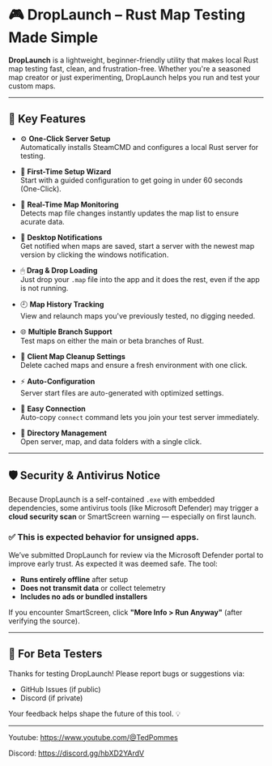 # 🎮 DropLaunch – Rust Map Testing Made Simple

**DropLaunch** is a lightweight, beginner-friendly utility that makes local Rust map testing fast, clean, and frustration-free. Whether you're a seasoned map creator or just experimenting, DropLaunch helps you run and test your custom maps.

---

## 🚀 Key Features

- ⚙️ **One-Click Server Setup**  
  Automatically installs SteamCMD and configures a local Rust server for testing.

- 🧙 **First-Time Setup Wizard**  
  Start with a guided configuration to get going in under 60 seconds (One-Click).

- 📡 **Real-Time Map Monitoring**  
  Detects map file changes instantly updates the map list to ensure acurate data.

- 🔔 **Desktop Notifications**  
  Get notified when maps are saved, start a server with the newest map version by clicking the windows notification.

- 🖱 **Drag & Drop Loading**  
  Just drop your `.map` file into the app and it does the rest, even if the app is not running.

- 🕘 **Map History Tracking**  
  View and relaunch maps you've previously tested, no digging needed.

- 🌐 **Multiple Branch Support**  
  Test maps on either the main or beta branches of Rust.

- 🧹 **Client Map Cleanup Settings**  
  Delete cached maps and ensure a fresh environment with one click.

- ⚡ **Auto-Configuration**  
  Server start files are auto-generated with optimized settings.

- 🔗 **Easy Connection**  
  Auto-copy `connect` command lets you join your test server immediately.

- 📁 **Directory Management**  
  Open server, map, and data folders with a single click.


---

## 🛡️ Security & Antivirus Notice

Because DropLaunch is a self-contained `.exe` with embedded dependencies, some antivirus tools (like Microsoft Defender) may trigger a **cloud security scan** or SmartScreen warning — especially on first launch.

### ✅ This is expected behavior for unsigned apps.

We’ve submitted DropLaunch for review via the Microsoft Defender portal to improve early trust. As expected it was deemed safe. 
The tool:
- **Runs entirely offline** after setup  
- **Does not transmit data** or collect telemetry  
- **Includes no ads or bundled installers**

If you encounter SmartScreen, click **"More Info > Run Anyway"** (after verifying the source).

---

## 🧪 For Beta Testers

Thanks for testing DropLaunch! Please report bugs or suggestions via:
- GitHub Issues (if public)
- Discord (if private)

Your feedback helps shape the future of this tool. 💡

---

Youtube:
https://www.youtube.com/@TedPommes

Discord:
https://discord.gg/hbXD2YArdV
